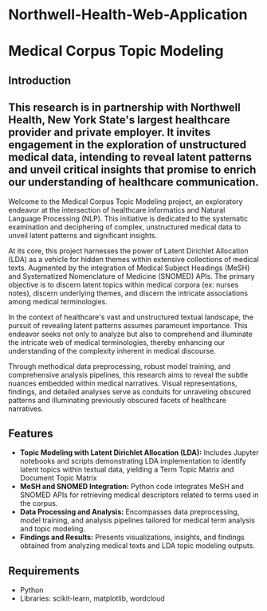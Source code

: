 # Northwell-Health-Web-Application

# Medical Corpus Topic Modeling


## Introduction

## This research is in partnership with Northwell Health, New York State's largest healthcare provider and private employer. It invites engagement in the exploration of unstructured medical data, intending to reveal latent patterns and unveil critical insights that promise to enrich our understanding of healthcare communication.

Welcome to the Medical Corpus Topic Modeling project, an exploratory endeavor at the intersection of healthcare informatics and Natural Language Processing (NLP). This initiative is dedicated to the systematic examination and deciphering of complex, unstructured medical data to unveil latent patterns and significant insights.

At its core, this project harnesses the power of Latent Dirichlet Allocation (LDA) as a vehicle for hidden themes within extensive collections of medical texts. Augmented by the integration of Medical Subject Headings (MeSH) and Systematized Nomenclature of Medicine (SNOMED) APIs. The primary objective is to discern latent topics within medical corpora (ex: nurses notes), discern underlying themes, and discern the intricate associations among medical terminologies.

In the context of healthcare's vast and unstructured textual landscape, the pursuit of revealing latent patterns assumes paramount importance. This endeavor seeks not only to analyze but also to comprehend and illuminate the intricate web of medical terminologies, thereby enhancing our understanding of the complexity inherent in medical discourse.

Through methodical data preprocessing, robust model training, and comprehensive analysis pipelines, this research aims to reveal the subtle nuances embedded within medical narratives. Visual representations, findings, and detailed analyses serve as conduits for unraveling obscured patterns and illuminating previously obscured facets of healthcare narratives.




## Features

- **Topic Modeling with Latent Dirichlet Allocation (LDA):** Includes Jupyter notebooks and scripts demonstrating LDA implementation to identify latent topics within textual data, yielding a Term Topic Matrix and Document Topic Matrix
- **MeSH and SNOMED Integration:** Python code integrates MeSH and SNOMED APIs for retrieving medical descriptors related to terms used in the corpus.
- **Data Processing and Analysis:** Encompasses data preprocessing, model training, and analysis pipelines tailored for medical term analysis and topic modeling.
- **Findings and Results:** Presents visualizations, insights, and findings obtained from analyzing medical texts and LDA topic modeling outputs.

## Requirements

- Python 
- Libraries: scikit-learn, matplotlib, wordcloud
